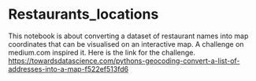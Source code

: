 # Restaurants_locations
This notebook is about converting a dataset of restaurant names into map coordinates that can be visualised on an interactive map.
A challenge on medium.com inspired it. Here is the link for the challenge. https://towardsdatascience.com/pythons-geocoding-convert-a-list-of-addresses-into-a-map-f522ef513fd6
